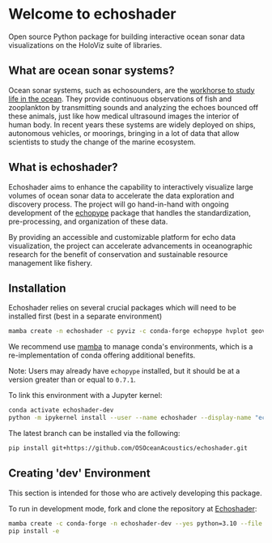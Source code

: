 # Welcome to echoshader

Open source Python package for building interactive ocean sonar data visualizations on the HoloViz suite of libraries.

## What are ocean sonar systems?

Ocean sonar systems, such as echosounders, are the [workhorse to study life in the ocean](https://storymaps.arcgis.com/stories/e245977def474bdba60952f30576908f). They provide continuous observations of fish and zooplankton by transmitting sounds and analyzing the echoes bounced off these animals, just like how medical ultrasound images the interior of human body. In recent years these systems are widely deployed on ships, autonomous vehicles, or moorings, bringing in a lot of data that allow scientists to study the change of the marine ecosystem.

## What is echoshader?

Echoshader aims to enhance the capability to interactively visualize large volumes of ocean sonar data to accelerate the data exploration and discovery process. The project will go hand-in-hand with ongoing development of the [echopype](https://echopype.readthedocs.io/en/stable/) package that handles the standardization, pre-processing, and organization of these data.

By providing an accessible and customizable platform for echo data visualization, the project can accelerate advancements in oceanographic research for the benefit of conservation and sustainable resource management like fishery.

## Installation

Echoshader relies on several crucial packages which will need to be installed first (best in a separate environment)

```bash
mamba create -n echoshader -c pyviz -c conda-forge echopype hvplot geoviews pyvista ipykernel
```

We recommend use [mamba](https://mamba.readthedocs.io/en/latest/user_guide/mamba.html) to manage conda's environments, which is a re-implementation of conda offering additional benefits.

Note: Users may already have `echopype` installed, but it should be at a version greater than or equal to `0.7.1`.

To link this environment with a Jupyter kernel:

```bash
conda activate echoshader-dev
python -m ipykernel install --user --name echoshader --display-name "echoshader"
```

The latest branch can be installed via the following:

```bash
pip install git+https://github.com/OSOceanAcoustics/echoshader.git
```

## Creating 'dev' Environment

This section is intended for those who are actively developing this package.

To run in development mode, fork and clone the repository at [Echoshader](https://github.com/OSOceanAcoustics/echoshader):

```bash
mamba create -c conda-forge -n echoshader-dev --yes python=3.10 --file requirements.txt --file requirements-dev.txt
pip install -e
```
